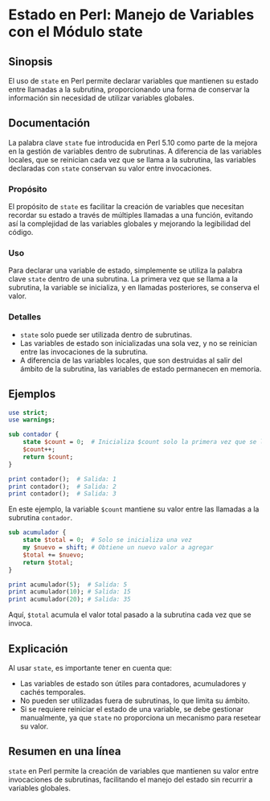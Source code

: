 <!--
Meta Description: # Estado en Perl: Manejo de Variables con el Módulo state ## Sinopsis El uso de `state` en Perl permite declarar variables que mantienen su estado ent...
Meta Keywords: variables, state, que, estado, las
-->

# Estado en Perl: Manejo de Variables con el Módulo state

## Sinopsis
El uso de `state` en Perl permite declarar variables que mantienen su estado entre llamadas a la subrutina, proporcionando una forma de conservar la información sin necesidad de utilizar variables globales.

## Documentación
La palabra clave `state` fue introducida en Perl 5.10 como parte de la mejora en la gestión de variables dentro de subrutinas. A diferencia de las variables locales, que se reinician cada vez que se llama a la subrutina, las variables declaradas con `state` conservan su valor entre invocaciones.

### Propósito
El propósito de `state` es facilitar la creación de variables que necesitan recordar su estado a través de múltiples llamadas a una función, evitando así la complejidad de las variables globales y mejorando la legibilidad del código.

### Uso
Para declarar una variable de estado, simplemente se utiliza la palabra clave `state` dentro de una subrutina. La primera vez que se llama a la subrutina, la variable se inicializa, y en llamadas posteriores, se conserva el valor.

### Detalles
- `state` solo puede ser utilizada dentro de subrutinas.
- Las variables de estado son inicializadas una sola vez, y no se reinician entre las invocaciones de la subrutina.
- A diferencia de las variables locales, que son destruidas al salir del ámbito de la subrutina, las variables de estado permanecen en memoria.

## Ejemplos

```perl
use strict;
use warnings;

sub contador {
    state $count = 0;  # Inicializa $count solo la primera vez que se llama
    $count++;
    return $count;
}

print contador();  # Salida: 1
print contador();  # Salida: 2
print contador();  # Salida: 3
```

En este ejemplo, la variable `$count` mantiene su valor entre las llamadas a la subrutina `contador`.

```perl
sub acumulador {
    state $total = 0;  # Solo se inicializa una vez
    my $nuevo = shift; # Obtiene un nuevo valor a agregar
    $total += $nuevo;
    return $total;
}

print acumulador(5);  # Salida: 5
print acumulador(10); # Salida: 15
print acumulador(20); # Salida: 35
```

Aquí, `$total` acumula el valor total pasado a la subrutina cada vez que se invoca.

## Explicación
Al usar `state`, es importante tener en cuenta que:
- Las variables de estado son útiles para contadores, acumuladores y cachés temporales.
- No pueden ser utilizadas fuera de subrutinas, lo que limita su ámbito.
- Si se requiere reiniciar el estado de una variable, se debe gestionar manualmente, ya que `state` no proporciona un mecanismo para resetear su valor.

## Resumen en una línea
`state` en Perl permite la creación de variables que mantienen su valor entre invocaciones de subrutinas, facilitando el manejo del estado sin recurrir a variables globales.
